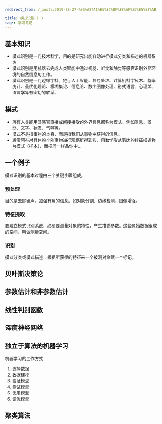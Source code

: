 ```yaml
---
redirect_from: /_posts/2019-08-27-%E6%A8%A1%E5%BC%8F%E8%AF%86%E5%88%AB-%E4%B8%80/

title: 模式识别（一）
tags: 学习笔记
---
```


## 基本知识

- 模式识别是一门技术科学，目的是研究出能自动进行模式分类和描述的机器系统
- 模式识别是用机器去完成人类智能中通过视觉、听觉和触觉等感官识别外界环境的自然信息的工作。
- 模式识别是一门边缘学科。他与人工智能、信号处理、计算机科学技术、概率统计、最优化理论、模糊集论、信息论、数字图像处理、形式语言、心理学、语言学等有密切的联系。

## 模式

- 所有人类能用其感官直接或间接接受的外界信息都称为模式。例如信息、图形、文字、状态、气味等。
- 模式不是指事物的本身，而是指我们从事物中获得的信息。
- 通常阿布对具体的个别事物进行观察所得到的、用数学形式表达的特征描述称为模式（样本），而把同一样品你中…

## 一个例子

模式识别的基本过程由三个关键步骤组成。

### 预处理

目的是去除噪声，加强有用的信息。如对象分割、边缘检测、图像增强。

### 特征提取

要建立模式识别系统，必须要测量对象的特性，产生描述参数。这些原始数据组成的空间，叫做测量空间。

### 识别

模式分类或模式描述：根据所获得的特征来一个被测对象赋一个标记。

## 贝叶斯决策论

## 参数估计和非参数估计

## 线性判别函数

## 深度神经网络

## 独立于算法的机器学习

机器学习的工作方式

1. 选择数据
2. 数据建模
3. 验证模型
4. 测试模型
5. 使用模型
6. 调优模型

## 聚类算法
